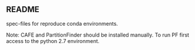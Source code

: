 ## README

spec-files for reproduce conda environments.

Note: CAFE and PartitionFinder should be installed manually. To run PF first access to the python 2.7 environment.
